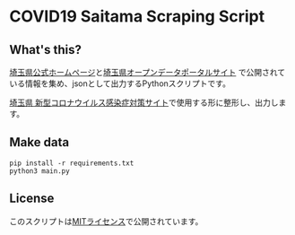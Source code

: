 # COVID19 Saitama Scraping Script

## What's this?
[埼玉県公式ホームページ](https://www.pref.saitama.lg.jp/a0701/shingatacoronavirus.html)と[埼玉県オープンデータポータルサイト](https://opendata.pref.saitama.lg.jp/)
で公開されている情報を集め、jsonとして出力するPythonスクリプトです。

[埼玉県 新型コロナウイルス感染症対策サイト](https://saitama-stopcovid19.jp/)で使用する形に整形し、出力します。

## Make data
```shell script
pip install -r requirements.txt
python3 main.py
```
## License
このスクリプトは[MITライセンス](LICENSE)で公開されています。

